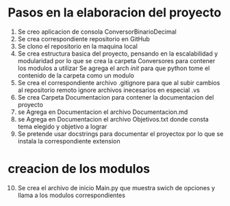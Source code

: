 # Pasos en la elaboracion del proyecto

1. Se creo aplicacion de consola ConversorBinarioDecimal
2. Se crea correspondiente repositorio en GitHub
3. Se clono el repositorio en la maquina local
4. Se crea estructura basica del proyecto, pensando en la escalabilidad y modularidad
    por lo que se crea la carpeta Conversores  para contener los modulos a utilizar
   Se agrega el arch  _init_  para que python tome el contenido de la carpeta como un modulo
5. Se crea el correspondiente archivo .gitignore para que al subir cambios al repositorio remoto 
   ignore archivos inecesarios en especial .vs
6. Se crea Carpeta Documentacion para contener la documentacion del proyecto
7. se Agrega en Documentacion el archivo Documentacion.md
8. se Agrega en Documentacion el archivo Objetivos.txt donde consta tema elegido y objetivo a  lograr
9. Se pretende usar docstrings para documentar el proyectox por lo que se instala la correspondiente extension


# creacion de los modulos
10. Se crea el archivo de inicio Main.py que muestra swich de opciones y llama a los modulos correspondientes
 
  